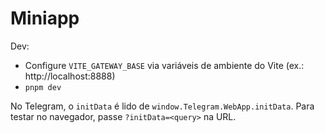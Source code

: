 # Miniapp

Dev:

- Configure `VITE_GATEWAY_BASE` via variáveis de ambiente do Vite (ex.: http://localhost:8888)
- `pnpm dev`

No Telegram, o `initData` é lido de `window.Telegram.WebApp.initData`. Para testar no navegador, passe `?initData=<query>` na URL.

